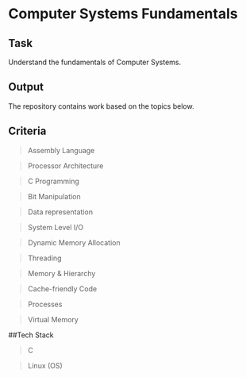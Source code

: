 # Computer Systems Fundamentals

## Task
Understand the fundamentals of Computer Systems.

## Output
The repository contains work based on the topics below.

## Criteria
> Assembly Language

> Processor Architecture

> C Programming

> Bit Manipulation

> Data representation

> System Level I/O

> Dynamic Memory Allocation

> Threading

> Memory & Hierarchy

> Cache-friendly Code

> Processes

> Virtual Memory

##Tech Stack
> C

> Linux (OS)
